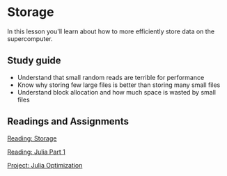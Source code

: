 # Storage

In this lesson you'll learn about how to more efficiently store data on the supercomputer.

## Study guide

- Understand that small random reads are terrible for performance
- Know why storing few large files is better than storing many small files
- Understand block allocation and how much space is wasted by small files

## Readings and Assignments

[Reading: Storage](../readings/storage.md)

[Reading: Julia Part 1](../readings/julia-part-one.md)

[Project: Julia Optimization](../project/phase4.md)
